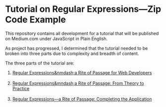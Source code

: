 # Tutorial on Regular Expressions—Zip Code Example

This repository contains all development for a tutorial that will be
published on Medium.com under JavaScript in Plain English.

As project has progressed, I determined that the tutorial needed to be broken into three parts due to complexity and breadth of content.

The three parts of the tutorial are:

1. [Regular Expressions&nmdash;a Rite of Passage for Web Developers](https://javascript.plainenglish.io/regular-expressions-a-rite-of-passage-for-web-developers-b24181465096)<br /><br />
2. [Regular Expressions&mndash;a Rite of Passage: From Theory to Practice](https://rhieger-98255.medium.com/regular-expressions-a-rite-of-passage-from-theory-to-practice-f4f23bec6044)<br /><br />
3. [Regular Expressions&mdash;a Rite of Passage: Completing the Application](https://rhieger-98255.medium.com/regular-expressions-a-rite-of-passage-completing-the-application-526589605075)  
